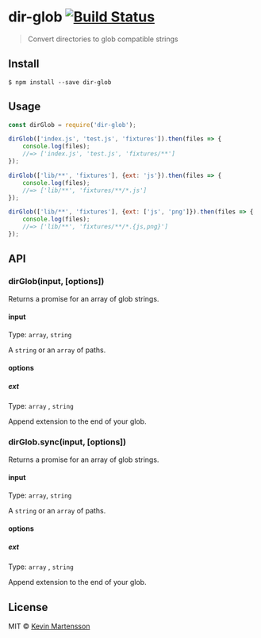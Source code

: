 # dir-glob [![Build Status](https://travis-ci.org/kevva/dir-glob.svg?branch=master)](https://travis-ci.org/kevva/dir-glob)

> Convert directories to glob compatible strings


## Install

```
$ npm install --save dir-glob
```


## Usage

```js
const dirGlob = require('dir-glob');

dirGlob(['index.js', 'test.js', 'fixtures']).then(files => {
	console.log(files);
	//=> ['index.js', 'test.js', 'fixtures/**']
});

dirGlob(['lib/**', 'fixtures'], {ext: 'js'}).then(files => {
	console.log(files);
	//=> ['lib/**', 'fixtures/**/*.js']
});

dirGlob(['lib/**', 'fixtures'], {ext: ['js', 'png']}).then(files => {
	console.log(files);
	//=> ['lib/**', 'fixtures/**/*.{js,png}']
});
```


## API

### dirGlob(input, [options])

Returns a promise for an array of glob strings.

#### input

Type: `array`, `string`

A `string` or an `array` of paths.

#### options

##### ext

Type: `array` , `string`

Append extension to the end of your glob.

### dirGlob.sync(input, [options])

Returns a promise for an array of glob strings.

#### input

Type: `array`, `string`

A `string` or an `array` of paths.

#### options

##### ext

Type: `array` , `string`

Append extension to the end of your glob.


## License

MIT © [Kevin Martensson](http://github.com/kevva)
